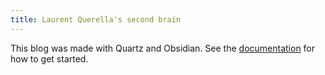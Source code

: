 ```yaml
---
title: Laurent Querella's second brain
---
```


This blog was made with Quartz and Obsidian.
See the [documentation](https://quartz.jzhao.xyz) for how to get started.

